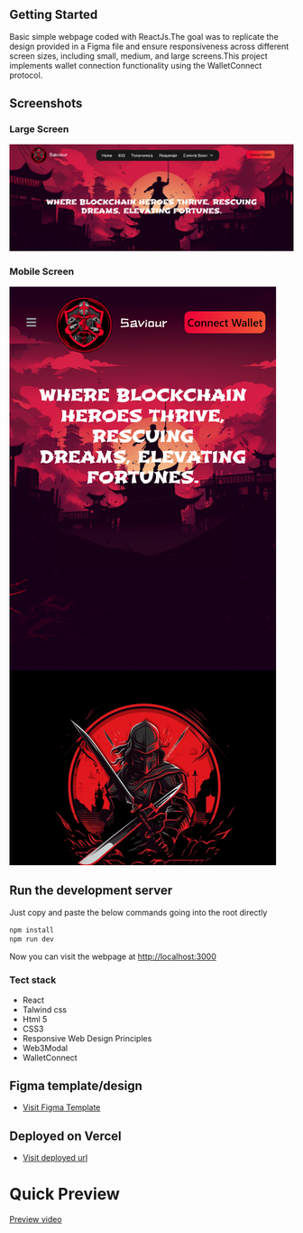 ## Getting Started

Basic simple webpage coded with ReactJs.The goal was to replicate the design provided in a Figma file and ensure responsiveness across different screen sizes, including small, medium, and large screens.This project implements wallet connection functionality using the WalletConnect protocol.

## Screenshots

### Large Screen

![Large Screen](./screenshots/large-screen.png)

### Mobile Screen

![Mobile Screen](./screenshots/mobile-screen.png)

## Run the development server

Just copy and paste the below commands going into the root directly

```bash
npm install
npm run dev
```

Now you can visit the webpage at [http://localhost:3000](http://localhost:3000)

### Tect stack

- React
- Talwind css
- Html 5
- CSS3
- Responsive Web Design Principles
- Web3Modal
- WalletConnect

## Figma template/design

- [Visit Figma Template](<https://www.figma.com/file/LrhXP4NJHk22MrdyrgGUQ7/saviour-Assignment-(Copy)?type=design&node-id=125-1426&mode=design&t=USfagKdbz4ClZVPn-0>)

## Deployed on Vercel

- [Visit deployed url](https://saviour-app.netlify.app/)

# Quick Preview

[Preview video](https://drive.google.com/file/d/1wvn86cK-rC_pcd4KAlVzwSD3u3qL9dQr/view?usp=sharing)
